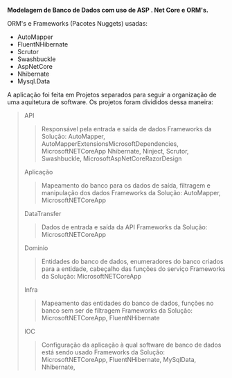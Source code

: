 **Modelagem de Banco de Dados com uso de ASP . Net Core e ORM's.**

ORM's e Frameworks (Pacotes Nuggets) usadas:
  
  - AutoMapper
  - FluentNHibernate
  - Scrutor
  - Swashbuckle
  - AspNetCore
  - Nhibernate
  - Mysql.Data
  
  
A aplicação foi feita em Projetos separados para seguir a organização de uma aquitetura de software.
Os projetos foram divididos dessa maneira:
  
  > API
  >> Responsável pela entrada e saída de dados
  >> Frameworks da Solução: AutoMapper, AutoMapperExtensionsMicrosoftDependencies, MicrosoftNETCoreApp
  >> Nhibernate, Ninject, Scrutor, Swashbuckle, MicrosoftAspNetCoreRazorDesign
  >
  > Aplicação
  >> Mapeamento do banco para os dados de saída, filtragem e manipulação dos dados
  >> Frameworks da Solução: AutoMapper, MicrosoftNETCoreApp
  >
  > DataTransfer 
  >> Dados de entrada e saída da API
  >> Frameworks da Solução: MicrosoftNETCoreApp
  >
  > Dominio
  >> Entidades do banco de dados, enumeradores do banco criados para a entidade, cabeçalho das funções do serviço
  >> Frameworks da Solução: MicrosoftNETCoreApp
  >
  > Infra 
  >> Mapeamento das entidades do banco de dados, funções no banco sem ser de filtragem
  >> Frameworks da Solução: MicrosoftNETCoreApp, FluentNHibernate
  >
  > IOC
  >> Configuração da aplicação à qual software de banco de dados está sendo usado
  >> Frameworks da Solução: MicrosoftNETCoreApp, FluentNHibernate, MySqlData, Nhibernate, 
  
  
  
  
  
